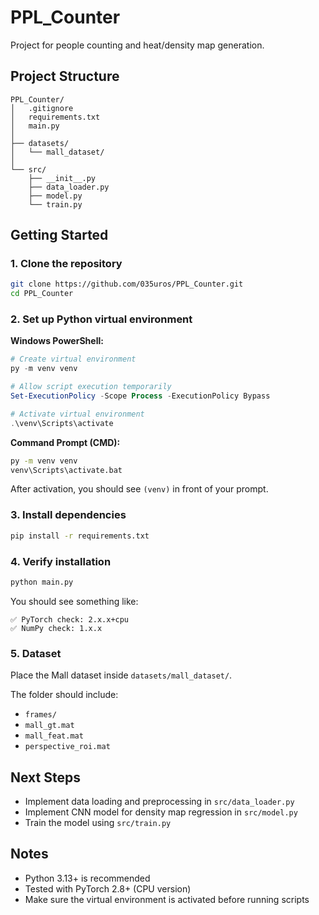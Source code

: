 # PPL_Counter

Project for people counting and heat/density map generation.

## Project Structure

```
PPL_Counter/
│   .gitignore
│   requirements.txt
│   main.py
│
├── datasets/
│   └── mall_dataset/
│
└── src/
    ├── __init__.py
    ├── data_loader.py
    ├── model.py
    └── train.py
```

## Getting Started

### 1. Clone the repository

```bash
git clone https://github.com/035uros/PPL_Counter.git
cd PPL_Counter
```

### 2. Set up Python virtual environment

**Windows PowerShell:**
```powershell
# Create virtual environment
py -m venv venv

# Allow script execution temporarily
Set-ExecutionPolicy -Scope Process -ExecutionPolicy Bypass

# Activate virtual environment
.\venv\Scripts\activate
```

**Command Prompt (CMD):**
```cmd
py -m venv venv
venv\Scripts\activate.bat
```

After activation, you should see `(venv)` in front of your prompt.

### 3. Install dependencies

```bash
pip install -r requirements.txt
```

### 4. Verify installation

```bash
python main.py
```

You should see something like:
```
✅ PyTorch check: 2.x.x+cpu
✅ NumPy check: 1.x.x
```

### 5. Dataset

Place the Mall dataset inside `datasets/mall_dataset/`.

The folder should include:
- `frames/`
- `mall_gt.mat`
- `mall_feat.mat`
- `perspective_roi.mat`

## Next Steps

- Implement data loading and preprocessing in `src/data_loader.py`
- Implement CNN model for density map regression in `src/model.py`
- Train the model using `src/train.py`

## Notes

- Python 3.13+ is recommended
- Tested with PyTorch 2.8+ (CPU version)
- Make sure the virtual environment is activated before running scripts